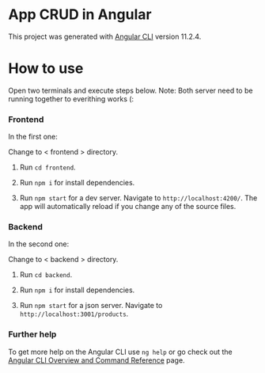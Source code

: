 # App CRUD in Angular

This project was generated with [Angular CLI](https://github.com/angular/angular-cli) version 11.2.4.

# How to use

Open two terminals and execute steps below.
Note: Both server need to be running together to everithing works (:

### Frontend

In the first one:

Change to < frontend > directory.

1. Run `cd frontend`.

2. Run `npm i` for install dependencies.

3. Run `npm start` for a dev server. Navigate to `http://localhost:4200/`. The app will automatically reload if you change any of the source files.

### Backend

In the second one:

Change to < backend > directory.

1. Run `cd backend`.

2. Run `npm i` for install dependencies.

3. Run `npm start` for a json server. Navigate to `http://localhost:3001/products`.

### Further help

To get more help on the Angular CLI use `ng help` or go check out the [Angular CLI Overview and Command Reference](https://angular.io/cli) page.
